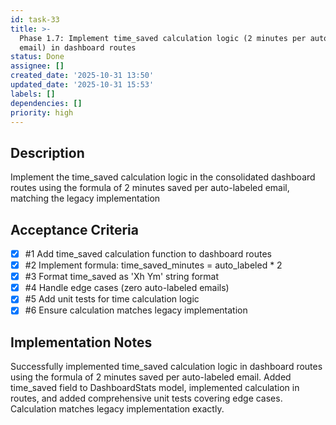 ```yaml
---
id: task-33
title: >-
  Phase 1.7: Implement time_saved calculation logic (2 minutes per auto-labeled
  email) in dashboard routes
status: Done
assignee: []
created_date: '2025-10-31 13:50'
updated_date: '2025-10-31 15:53'
labels: []
dependencies: []
priority: high
---
```


## Description

<!-- SECTION:DESCRIPTION:BEGIN -->
Implement the time_saved calculation logic in the consolidated dashboard routes using the formula of 2 minutes saved per auto-labeled email, matching the legacy implementation
<!-- SECTION:DESCRIPTION:END -->

## Acceptance Criteria
<!-- AC:BEGIN -->
- [x] #1 Add time_saved calculation function to dashboard routes
- [x] #2 Implement formula: time_saved_minutes = auto_labeled * 2
- [x] #3 Format time_saved as 'Xh Ym' string format
- [x] #4 Handle edge cases (zero auto-labeled emails)
- [x] #5 Add unit tests for time calculation logic
- [x] #6 Ensure calculation matches legacy implementation
<!-- AC:END -->

## Implementation Notes

<!-- SECTION:NOTES:BEGIN -->
Successfully implemented time_saved calculation logic in dashboard routes using the formula of 2 minutes saved per auto-labeled email. Added time_saved field to DashboardStats model, implemented calculation in routes, and added comprehensive unit tests covering edge cases. Calculation matches legacy implementation exactly.
<!-- SECTION:NOTES:END -->
